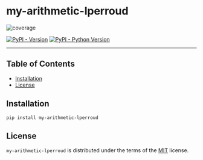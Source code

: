 # my-arithmetic-lperroud

![coverage](https://gitlab.univ-lr.fr/lperroud/my_arithmetic_lperroud/badges/main/coverage.svg?job=test)

[![PyPI - Version](https://img.shields.io/pypi/v/my-arithmetic-lperroud.svg)](https://pypi.org/project/my-arithmetic-lperroud)
[![PyPI - Python Version](https://img.shields.io/pypi/pyversions/my-arithmetic-lperroud.svg)](https://pypi.org/project/my-arithmetic-lperroud)

-----

## Table of Contents

- [Installation](#installation)
- [License](#license)

## Installation

```console
pip install my-arithmetic-lperroud
```

## License

`my-arithmetic-lperroud` is distributed under the terms of the [MIT](https://spdx.org/licenses/MIT.html) license.
